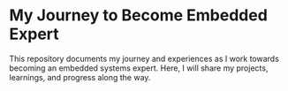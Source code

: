 # My Journey to Become Embedded Expert

This repository documents my journey and experiences as I work towards becoming an embedded systems expert. Here, I will share my projects, learnings, and progress along the way.
